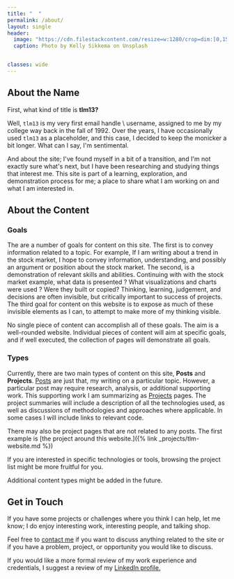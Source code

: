 ```yaml
---
title: "  "
permalink: /about/
layout: single
header:
  image: "https://cdn.filestackcontent.com/resize=w:1280/crop=dim:[0,155,1280,380]/compress/pTQqXXWOQuWmvDyLMC0n"
  caption: Photo by Kelly Sikkema on Unsplash


classes: wide
---
```


## About the Name

First, what kind of title is **tlm13?**  

Well, `tlm13` is my very first email handle \ username, assigned to me by my college way back in the fall of 1992. Over the years, I have occasionally used `tlm13` as a placeholder, and this case, I decided to keep the monicker a bit longer. What can I say, I'm sentimental.

And about the site; I've found myself in a bit of a transition, and I'm not exactly sure what's next, but I have been researching and studying things that interest me. This site is part of a learning, exploration, and demonstration process for me; a place to share what I am working on and what I am interested in.


## About the Content  

### Goals  
The are a number of goals for content on this site. The first is to convey information related to a topic. For example, If I am writing about a trend in the stock market, I hope to convey information, understanding, and possibly an argument or position about the stock market. The second, is a demonstration of relevant skills and abilities. Continuing with with the stock market example, what data is presented ? What visualizations and charts were used ?  Were they built or copied?  Thinking, learning, judgement, and decisions are often invisible, but critically important to success of projects. The third goal for content on this website is to expose as much of these invisible elements as I can, to attempt to make more of my thinking visible.  

No single piece of content can accomplish all of these goals. The aim is a well-rounded website.  Individual pieces of content will aim at specific goals, and if well executed, the collection of pages will demonstrate all goals.


### Types
Currently, there are two main types of content on this site, **Posts** and **Projects**. [Posts](/posts) are just that, my writing on a particular topic. However, a particular post may require research, analysis, or additional supporting work. This supporting work I am summarizing as [Projects](/projects) pages. The project summaries will include a description of all the technologies used, as well as discussions of methodologies and approaches where applicable. In some cases I will include links to relevant code.

There may also be project pages that are not related to any posts. The first example is [the project around this website.]({% link _projects/tlm-website.md %})

If you are interested in specific technologies or tools, browsing the project list might be more fruitful for you.

Additional content types might be added in the future.


## Get in Touch  

If you have some projects or challenges where you think I can help, let me know; I do enjoy interesting work, interesting people, and talking shop.  

Feel free to [contact me](/contact/) if you want to discuss anything related to the site or if you have a problem, project, or opportunity you would like to discuss.

If you would like a more formal review of my work experience and credentials, I suggest a review of my [LinkedIn profile.](https://www.linkedin.com/in/mcmasty/)
